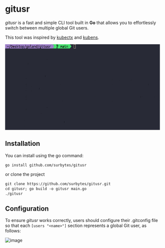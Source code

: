# gitusr

_gitusr_ is a fast and simple CLI tool built in **Go** that allows you to effortlessly switch between multiple global Git users.

This tool was inspired by [kubectx](https://github.com/ahmetb/kubectx) and [kubens](https://github.com/ahmetb/kubectx).

![terminal example](https://github.com/surbytes/gitusr/raw/refs/heads/main/gitusrgif.gif)

## Installation

You can install using the go command:

```shell
go install github.com/surbytes/gitusr
```

or clone the project

```shell
git clone https://github.com/surbytes/gitusr.git
cd gitusr; go build -o gitusr main.go
./gitusr
```

## Configuration

To ensure _gitusr_ works correctly, users should configure their .gitconfig file so that each `[users "<name>"]` section represents a global Git user, as follows:

![image](https://github.com/user-attachments/assets/9f6f073d-acaa-4b96-bcad-5dc40423ab5b)
